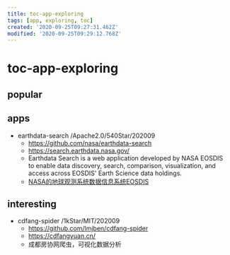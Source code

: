 ```yaml
---
title: toc-app-exploring
tags: [app, exploring, toc]
created: '2020-09-25T09:27:31.462Z'
modified: '2020-09-25T09:29:12.768Z'
---
```


# toc-app-exploring

## popular

## apps

- earthdata-search /Apache2.0/540Star/202009
  - https://github.com/nasa/earthdata-search
  - https://search.earthdata.nasa.gov/
  - Earthdata Search is a web application developed by NASA EOSDIS to enable data discovery, search, comparison, visualization, and access across EOSDIS' Earth Science data holdings.
  - [NASA的地球观测系统数据信息系统EOSDIS](http://www.sci-data.cn/newsshow.php?cid=20&id=31)

## interesting

- cdfang-spider /1kStar/MIT/202009
  - https://github.com/lmjben/cdfang-spider
  - https://cdfangyuan.cn/
  - 成都房协网爬虫，可视化数据分析
